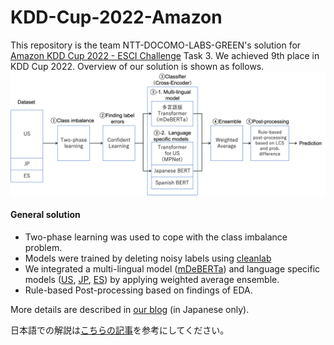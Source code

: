 # KDD-Cup-2022-Amazon

This repository is the team NTT-DOCOMO-LABS-GREEN's solution for [Amazon KDD Cup 2022 - ESCI Challenge](https://www.aicrowd.com/challenges/esci-challenge-for-improving-product-search/) Task 3. 
We achieved 9th place in KDD Cup 2022.
Overview of our solution is shown as follows. 
![Overview](overview_en.png)

#### General solution
* Two-phase learning was used to cope with the class imbalance problem.
* Models were trained by deleting noisy labels using [cleanlab](https://cleanlab.ai/)
* We integrated a multi-lingual model ([mDeBERTa](https://huggingface.co/microsoft/mdeberta-v3-base)) and language specific models ([US](https://huggingface.co/docs/transformers/model_doc/mpnet), [JP](https://huggingface.co/cl-tohoku/bert-base-japanese-v2), [ES](https://huggingface.co/dccuchile/bert-base-spanish-wwm-uncased)) by applying weighted average ensemble.
* Rule-based Post-processing based on findings of EDA.

More details are described in [our blog](https://nttdocomo-developers.jp/entry/2022/08/24/120000) (in Japanese only).

日本語での解説は[こちらの記事](https://nttdocomo-developers.jp/entry/2022/08/24/120000)を参考にしてください。